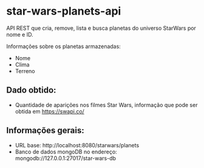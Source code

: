 # star-wars-planets-api

API REST que cria, remove, lista e busca planetas do universo StarWars por nome e ID.

Informações sobre os planetas armazenadas:
* Nome
* Clima
* Terreno

## Dado obtido:
* Quantidade de aparições nos filmes Star Wars, informação que pode ser obtida em https://swapi.co/

## Informações gerais:
* URL base: http://localhost:8080/starwars/planets
* Banco de dados mongoDB no endereço: mongodb://127.0.0.1:27017/star-wars-db
